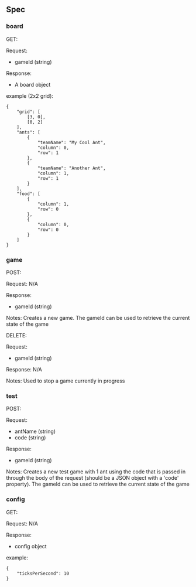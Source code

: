 ## Spec

### board

GET:

Request:
- gameId (string)

Response:
- A board object

example (2x2 grid):
```
{
    "grid": [
        [3, 0],
        [0, 2]
    ],
    "ants": [
        { 
            "teamName": "My Cool Ant",
            "column": 0,
            "row": 1
        },
        {
            "teamName": "Another Ant",
            "column": 1,
            "row": 1
        }
    ],
    "food": [
        {
            "column": 1,
            "row": 0
        },
        {
            "column": 0,
            "row": 0
        }
    ]
}
```

### game

POST:

Request:
N/A

Response:
- gameId (string)

Notes:
Creates a new game. The gameId can be used to retrieve the current state of the game

DELETE:

Request:
- gameId (string)

Response:
N/A

Notes:
Used to stop a game currently in progress

### test

POST:

Request:
- antName (string)
- code (string)

Response:
- gameId (string)

Notes:
Creates a new test game with 1 ant using the code that is passed in through the body of the request (should be a JSON object with a 'code' property). The gameId can be used to retrieve the current state of the game

### config

GET:

Request:
N/A

Response:
- config object

example:
```
{
    "ticksPerSecond": 10
}
```